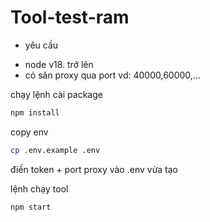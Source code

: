 # Tool-test-ram

* yêu cầu 
- node v18. trở lên
- có săn proxy qua port vd: 40000,60000,...

chạy lệnh cài package

```bash
npm install
```


copy env

```bash
cp .env.example .env
```

điền token + port proxy vào .env vừa tạo

lệnh chạy tool

```bash
npm start
```
